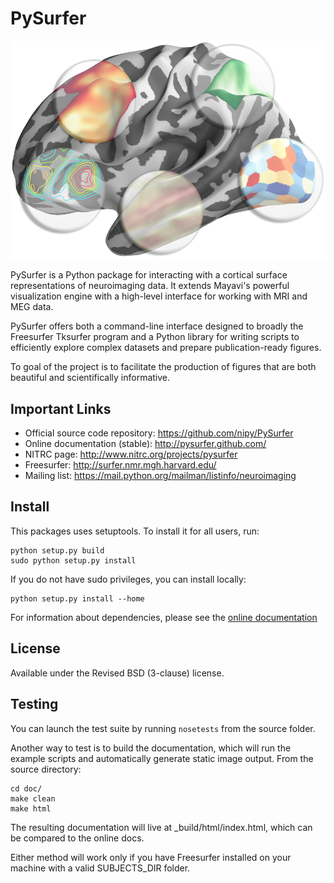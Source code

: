 PySurfer
========

![](doc/logo_files/pysurfer_logo_small_crop.png)

PySurfer is a Python package for interacting with a cortical surface
representations of neuroimaging data. It extends Mayavi's powerful
visualization engine with a high-level interface for working with MRI and MEG
data.

PySurfer offers both a command-line interface designed to broadly the
Freesurfer Tksurfer program and a Python library for writing scripts to
efficiently explore complex datasets and prepare publication-ready figures.

To goal of the project is to facilitate the production of figures that are both
beautiful and scientifically informative.

Important Links
---------------

- Official source code repository: https://github.com/nipy/PySurfer
- Online documentation (stable): http://pysurfer.github.com/
- NITRC page: http://www.nitrc.org/projects/pysurfer
- Freesurfer: http://surfer.nmr.mgh.harvard.edu/
- Mailing list: https://mail.python.org/mailman/listinfo/neuroimaging

Install
-------

This packages uses setuptools. To install it for all users, run:

    python setup.py build
    sudo python setup.py install

If you do not have sudo privileges, you can install locally:

    python setup.py install --home

For information about dependencies, please see the [online
documentation](http://pysurfer.github.com/install.html)

License
-------

Available under the Revised BSD (3-clause) license.

Testing
-------

You can launch the test suite by running `nosetests` from the source folder.

Another way to test is to build the documentation, which will run the example
scripts and automatically generate static image output. From the source
directory:

    cd doc/
    make clean
    make html

The resulting documentation will live at _build/html/index.html, which can be
compared to the online docs.

Either method will work only if you have Freesurfer installed on your machine
with a valid SUBJECTS\_DIR folder.
